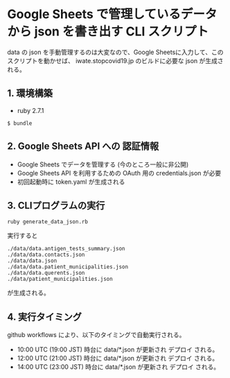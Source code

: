 # Google Sheets で管理しているデータから json を書き出す CLI スクリプト

data の json を手動管理するのは大変なので、Google Sheetsに入力して、このスクリプトを動かせば、
iwate.stopcovid19.jp のビルドに必要な json が生成される。

## 1. 環境構築

- ruby 2.7.1

```
$ bundle
```

## 2. Google Sheets API への 認証情報

- Google Sheets でデータを管理する (今のところ一般に非公開)
- Google Sheets API を利用するための OAuth 用の credentials.json が必要
- 初回起動時に token.yaml が生成される

## 3. CLIプログラムの実行

```
ruby generate_data_json.rb
```

実行すると

```
./data/data.antigen_tests_summary.json
./data/data.contacts.json
./data/data.json
./data/data.patient_municipalities.json
./data/data.querents.json
./data/patient_municipalities.json
```

が生成される。

## 4. 実行タイミング

github workflows により、以下のタイミングで自動実行される。

- 10:00 UTC (19:00 JST) 時台に data/*.json が更新され デプロイ される。
- 12:00 UTC (21:00 JST) 時台に data/*.json が更新され デプロイ される。
- 14:00 UTC (23:00 JST) 時台に data/*.json が更新され デプロイ される。
